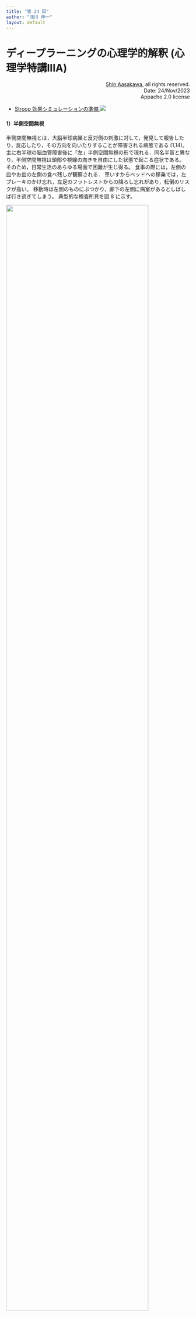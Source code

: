 ```yaml
---
title: "第 24 回"
author: "浅川 伸一"
layout: default
---
```

<!-- <link href="/css/asamarkdown.css" rel="stylesheet"> -->

# ディープラーニングの心理学的解釈 (心理学特講IIIA)

<div align="right">
<a href='mailto:educ0233@komazawa-u.ac.jp'>Shin Aasakawa</a>, all rights reserved.<br>
Date: 24/Nov/2023<br/>
Appache 2.0 license<br/>
</div>

* [Stroop 効果シミュレーションの準備 <img src="/assets/colab_icon.svg">](https://colab.research.google.com/github/komazawa-deep-learning/komazawa-deep-learning.github.io/blob/master/2023notebooks/2023_1123Stroop_model.ipynb)

#### 1）半側空間無視

半側空間無視とは，大脳半球病巣と反対側の刺激に対して，発見して報告したり，反応したり，その方向を向いたりすることが障害される病態である (1,14)。
主に右半球の脳血管障害後に「左」半側空間無視の形で現れる．同名半盲と異なり，半側空間無視は頭部や視線の向きを自由にした状態で起こる症状である。
そのため，日常生活のあらゆる場面で困難が生じ得る。
食事の際には，左側の皿やお皿の左側の食べ残しが観察される．
車いすからベッドへの移乗では，左ブレーキのかけ忘れ，左足のフットレストからの降ろし忘れがあり，転倒のリスクが高い。
移動時は左側のものにぶつかり，廊下の左側に病室があるとしばしば行き過ぎてしまう。
典型的な検査所見を図 8 に示す。

<div class="figcenter">
<img src="/2023assets/2017石合_fig8.png" width="88%">
</div>

なぜ右半球損傷後に左半側空間無視が起こり，左半球損傷後の右半側空間無視がまれであるのかの説明は以下の通りである。
右大脳半球は空間性注意において優位であり，右半球は左右の空間に注意を向けることができる。
一方，左半球は対側の右空間にしか注意を向けられない。
右半球が損傷されると，左半球による右空間への空間性注意が主体となり，また左空間に注意が向け難くなり，左半側空間無視が起こることになる。
これに対して，左半球損傷では，その機能による右空間への空間性注意が失われても，右半球が左空間だけでなく右空間にも注意を向けられるため，右半側空間無視は生じない。

#### 2）空間性注意のネットワーク

半側空間無視の病巣として古典的に重要視されてきた病巣部位は，側頭―頭頂接合部（下頭頂小葉）付近である．
しかし，半側空間無視の病巣は多様であり，前頭葉，後頭・側頭葉を含む後大脳動脈領域，視床，内包後脚など様々な部位が知られている．
このような病巣の多様性と半側空間無視の障害要素に注目した Mesulam (15) は，頭頂葉，前頭葉，帯状回と皮質下の視床，線条体，上丘などからなる空間性注意の神経ネットワーク仮説を提唱した．
その後の神経心理学的研究の進歩を取り入れてまとめた空間性注意の神経ネットワークの模式図を図 9 に示す．
空間性注意は，感覚性要素と運動性要素からなるとする考え方がある．
感覚性要素を担うのが下頭頂小葉と考えられ，その損傷では，水平な線分の真ん中を見つける線分二等分試験などで半側空間無視が目立つ (16)．
一方，運動性要素を担うのが下前頭回から中前頭回の後部と考えられ，その損傷では，標的を選択する探索課題で半側空間無視が目立つ．

#### 3）白質病巣の重要性

図 9 には，空間性注意の神経ネットワークを構成する白質神経路が明示してある．
半側空間無視の病巣研究で本格的に白質が注目されるようになったのは，2003 年に Doricchi と Tomaiuolo (17) が症状を慢性化させる病巣部位として上縦束の重要性を指摘した頃からである．
脳腫瘍の覚醒下手術中の所見としては，Thiebaut de Schotten ら (18) が，
下頭頂小葉のグリオーマの摘出中に上縦束 II を直接電気刺激した際に，線分二等分試験で最大の右方偏倚が見られたことを報告している．
彼らは，その後の病巣研究でも上縦束 II の重要性を強調している (19)．
しかし，上縦束 III についても，その前頭葉における終止が空間性注意の神経ネットワークとして重要な下前頭回後部という点では，半側空間無視の病巣としての意義が考えられる．
Urbanski ら (20) は，弓状束の前方部分（上縦束 III）の損傷が慢性的な無視と関連し，その前頭葉の終止にあたる前頭葉弁蓋部の白質病巣は，標的/非標的の識別が必要な探索における無視を発現すると述べている．
上縦束が空間性注意の神経ネットワークの重要な白質神経路であることは確かと思われるが，long tract として狭い範囲に収束している部分の限局性損傷が慢性的な半側空間無視を生じさせることは，臨床的には殆ど経験されない．
引用した代表的研究は，下頭頂小葉の深部白質の電気刺激では線分二等分試験において１８），下前頭回の深部白質の病巣では選択的抹消試験において２０），半側空間無視が現れたことを示している．
まさに，この所見は皮質病巣に注目した半側空間無視の現れ方と一致している．
上縦束が離断する部位によって無視症状の現れ方が異なることの説明としては，long-range disconnection だけでなく，short-range disconnection による皮質領域の遠隔効果の影響が指摘されている (19)．
つまり，上縦束の損傷が半側空間無視の発現に重要であるとしても，皮質ないしは皮質下白質にも病巣があるか，その部分にも機能低下がある場合に典型的な症状が現れる．
半側空間無視の病巣として，下頭頂小葉の皮質・皮質下が重要であることは揺るぎない．
一方，下前頭回後部については，皮質・皮質下が損傷されても，急性期から症状は比較的軽く，経過とともに改善しやすい．半側空間無視発現と関連する白質神経路の損傷部位としては，上縦束以外に下前頭後頭束も指摘されている (21)．
しかし，その損傷は無視発現に必要とも十分ともいえないようである．
ただし，下前頭後頭束は，下前頭回後部と頭頂葉とを結ぶ long tract として，空間性注意の神経ネットワークの冗長性に寄与している可能性も考えられる．

<div class="figcenter">
<img src="/2023assets/2007Ishiai_fig9.png" width="88%">
<div class="figcaption" style="width:77%">

図 9　空間性注意の神経ネットワークと半側空間無視の病巣
</div></div>
<!-- endof div memo -->

<div class="figcenter">
<img src="/2023assets/2002CorbettaShulman_fig7b_ja.svg" width="77%">
<div class="figcaption" style="width:77%">
Corbetta+2002 Fig.7 を改変
</div></div>


## 実習

## 告知

### 告知 1. [DaSiC2023 ワークショップ](https://sites.google.com/view/dasic7-2023){:target="_blank"}

* 日時: 2023年12月23日(土)
* 会場: [筑波大学天王台キャンパス 第一エリア1D201講義室 Google map](https://www.google.co.jp/maps/place/1D201%E6%95%99%E5%AE%A4/@36.108528,140.1019327,16.79z/data=!4m6!3m5!1s0x60220c0745ebad25:0x83c473710859d960!8m2!3d36.1084607!4d140.1018482!16s%2Fg%2F11g6yv8vk7?hl=ja&entry=ttu){:target="_blank"}
* 参加無料
* 概要：

健常者は日常の発話でついうっかり、また失語症患者は主に脳の疾患により言い誤り(錯語)を表出することが知られています。今回のイベントでは、こうした言語データを機械学習モデルと神経科学といういわば２枚の「鏡」の前に置いた時、そこに映し出されるのはどのような景色、振る舞いかを実演を交えて示します。はたしてそれは機械学習モデルの貢献か研究者の願望か。言語学者、機械学習の専門家、言語聴覚士という登壇者それぞれの３つの視座から、実際の健常者の言い誤りや失語症患者の錯語の実際のデータを供覧しつつ、それらのデータが機械学習モデルではどのように説明されるのか、から議論していきます。

[ワークショップホームページ](https://sites.google.com/view/dasic7-2023/workshop?authuser=0)

### 告知 2. 全脳アーキテクチャ勉強会

全脳アーキテクチャ・アプローチでは、脳全体のアーキテクチャを学び、ヒトのような汎用人工知能を構築することを目指しています。
このアプローチにおいては、脳が適応的かつ創造的に知識を形成する高度な情報処理の理解と構築が非常に重要な要素となっています。

今回、神経活動、認知機能、記憶、視覚認識、ニューロテックといった多角的な観点から計算論的神経科学を研究している倉重宏樹氏をお招きし、「記憶の自己構築性から脳と社会とAIの『知』を考える」というテーマで、論文などでは表現しきれない部分も含め、研究に関する多くの興味深いトピックを記憶・学習の視点から位置付けてご紹介いただくとともに、その内容について議論する場とさせていただきます。

* 日時：2023年11月28日（火）（18:00～21:00）
* 会場：オンライン（Zoom Meeting）
* 参加枠：一般 150 名／学生 50 名（一般：1000円、学生：無料）
* 主催： NPO法人 全脳アーキテクチャ・イニシアティブ（WBAI）

詳細・申し込みはこちらから：[https://wba-meetup.connpass.com/event/299180/](https://wba-meetup.connpass.com/event/299180/)

* 講演概要：
記憶は構造を持ち、そこにおいて情報は複雑に組織化している。これが我々の認識や思考や行動を定め、さらには学習や自励的な変化を通じ、次の記憶の構造を定める。
すなわち記憶とは、法則に従って再帰的に自己構築をし続けるある種の生命的なシステムであり、知の適応性/創造性や機能性はその構造とダイナミクスから理解される必要がある。
神経科学や心理学において、今自分が持っている記憶に依存して次の記憶を作る法則やメカニズムはスキーマ同化やスキーマ調節の術語のもとで研究されてきた。
そこでまず、自らのものを含めたそれらの研究が、記憶の再帰的自己構築性について何を示せており、何を示せていないかを説明する。
先取りすれば、現状ではとくに記憶の大域構造の理解が欠けている。
大域構造の自己構築の原理やそうして構築された構造そのもの、またそれらが脳情報処理にもたらす影響はほぼ分かっていない。
そこで、それらに迫るためのあり得る手段を、神経生理学・大規模言語モデル AI・数理工学の知見に基づいて議論する。
またそうして構築された記憶の構造は、先に述べたように認識や思考や行動といった人の知的情報処理を規定する。
では、どのように規定するのだろうか？これは脳のなかで記憶の大域構造がどのようにデコードされるかという問題に関係が深い。
これを脳の可塑性とAIにおける“埋め込み表現”の知見から考えていく。
ところで、記憶の自己構築性に法則があるということは、記憶は自由ではないということである。
つまりその法則に従って到達可能な状態の空間というものがある。そこでこのことの意味を、脳のみならず、AIや社会における知の生成にも敷衍して議論する。
これは「『AI にできないことはなにか？』とはどのような意味の問いか？」
という問題にも関わる。
また、その上でこの到達可能な空間を拡げることはできるかについても議論し、それにかかわる自身の研究プロジェクトの現状をプレリミナリーな結果とともに紹介する。

